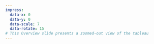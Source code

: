 ```yaml
---
impress:
  data-x: 0
  data-y: 0
  data-scale: 7
  data-rotate: 15
# This Overview slide presents a zoomed-out view of the tableau
---
```


